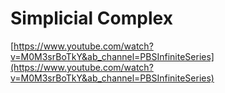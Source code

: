 # Simplicial Complex

[https://www.youtube.com/watch?v=M0M3srBoTkY&ab_channel=PBSInfiniteSeries](https://www.youtube.com/watch?v=M0M3srBoTkY&ab_channel=PBSInfiniteSeries)